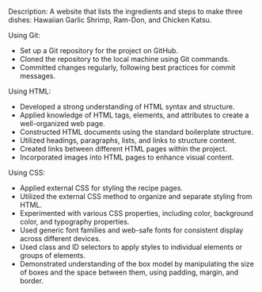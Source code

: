 Description: A website that lists the ingredients and steps to make three dishes: Hawaiian Garlic Shrimp, Ram-Don, and Chicken Katsu.

Using Git:
- Set up a Git repository for the project on GitHub.
- Cloned the repository to the local machine using Git commands.
- Committed changes regularly, following best practices for commit messages.

Using HTML:
- Developed a strong understanding of HTML syntax and structure.
- Applied knowledge of HTML tags, elements, and attributes to create a well-organized web page.
- Constructed HTML documents using the standard boilerplate structure.
- Utilized headings, paragraphs, lists, and links to structure content.
- Created links between different HTML pages within the project.
- Incorporated images into HTML pages to enhance visual content.

Using CSS:
- Applied external CSS for styling the recipe pages.
- Utilized the external CSS method to organize and separate styling from HTML.
- Experimented with various CSS properties, including color, background color, and typography properties.
- Used generic font families and web-safe fonts for consistent display across different devices.
- Used class and ID selectors to apply styles to individual elements or groups of elements.
- Demonstrated understanding of the box model by manipulating the size of boxes and the space between them, using padding, margin, and border.